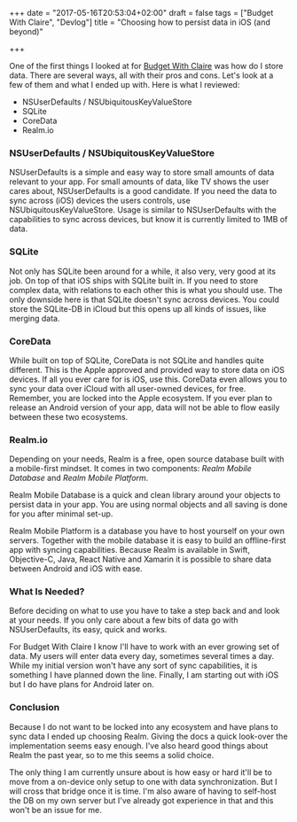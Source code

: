 +++
date = "2017-05-16T20:53:04+02:00"
draft = false
tags = ["Budget With Claire", "Devlog"]
title = "Choosing how to persist data in iOS (and beyond)"

+++

One of the first things I looked at for [Budget With Claire](https://budgetwithclaire.com) was how do I store data. There are several ways, all with their pros and cons. Let's look at a few of them and what I ended up with. Here is what I reviewed:

  * NSUserDefaults / NSUbiquitousKeyValueStore
  * SQLite
  * CoreData
  * Realm.io

<!--more-->

### NSUserDefaults / NSUbiquitousKeyValueStore
NSUserDefaults is a simple and easy way to store small amounts of data relevant to your app. For small amounts of data, like TV shows the user cares about, NSUserDefaults is a good candidate. If you need the data to sync across (iOS) devices the users controls, use NSUbiquitousKeyValueStore. Usage is similar to NSUserDefaults with the capabilities to sync across devices, but know it is currently limited to 1MB of data.

### SQLite
Not only has SQLite been around for a while, it also very, very good at its job. On top of that iOS ships with SQLite built in. If you need to store complex data, with relations to each other this is what you should use. The only downside here is that SQLite doesn't sync across devices. You could store the SQLite-DB in iCloud but this opens up all kinds of issues, like merging data.


### CoreData
While built on top of SQLite, CoreData is not SQLite and handles quite different. This is the Apple approved and provided way to store data on iOS devices. If all you ever care for is iOS, use this. CoreData even allows you to sync your data over iCloud with all user-owned devices, for free. Remember, you are locked into the Apple ecosystem. If you ever plan to release an Android version of your app, data will not be able to flow easily between these two ecosystems.

### Realm.io
Depending on your needs, Realm is a free, open source database built with a mobile-first mindset. It comes in two components: *Realm Mobile Database* and *Realm Mobile Platform*.

Realm Mobile Database is a quick and clean library around your objects to persist data in your app. You are using normal objects and all saving is done for you after minimal set-up.

Realm Mobile Platform is a database you have to host yourself on your own servers. Together with the mobile database it is easy to build an offline-first app with syncing capabilities. Because Realm is available in Swift, Objective-C, Java, React Native and Xamarin it is possible to share data between Android and iOS with ease.

### What Is Needed?
Before deciding on what to use you have to take a step back and and look at your needs. If you only care about a few bits of data go with NSUserDefaults, its easy, quick and works.

For Budget With Claire I know I'll have to work with an ever growing set of data. My users will enter data every day, sometimes several times a day. While my initial version won't have any sort of sync capabilities, it is something I have planned down the line. Finally, I am starting out with iOS but I do have plans for Android later on.

### Conclusion
Because I do not want to be locked into any ecosystem and have plans to sync data I ended up choosing Realm. Giving the docs a quick look-over the implementation seems easy enough. I've also heard good things about Realm the past year, so to me this seems a solid choice.

The only thing I am currently unsure about is how easy or hard it'll be to move from a on-device only setup to one with data synchronization. But I will cross that bridge once it is time. I'm also aware of having to self-host the DB on my own server but I've already got experience in that and this won't be an issue for me.
